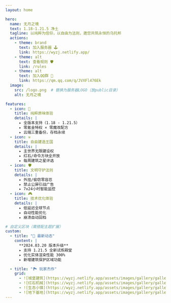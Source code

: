 ```yaml
---
layout: home

hero:
  name: 无月之境
  text: 1.18-1.21.5 净土
  tagline: 以纯粹为信仰，以自由为法则，邀您共筑永恒的乌托邦
  actions:
    - theme: brand
      text: 加入服务器 🕹️
      link: https://wyzj.netlify.app/
    - theme: alt
      text: 查看规则 🛡️
      link: /rules
    - theme: alt
      text: 加入QQ群 💬
      link: https://qm.qq.com/q/JVXFl476Ek
  image:
    src: /logo.png  # 替换为服务器LOGO（放public目录）
    alt: 无月之境

features:
  - icon: 🌌
    title: 纯粹原味体验
    details: |
      ▸ 全版本支持（1.18 - 1.21.5）  
      ▸ 零氪金特权 × 零魔改配方  
      ▸ 云端三重备份，存档永续
  - icon: ⚒️
    title: 自由建造王国
    details: |
      ▸ 主世界无限建设权  
      ▸ 红石/命令方块全开放  
      ▸ 每周建筑之星评选
  - icon: 🛡️
    title: 文明守护法则
    details: |
      ▸ 外挂/偷窃零容忍  
      ▸ 禁止公屏引战广告  
      ▸ 7x24小时智能监控
  - icon: 🎮
    title: 技术优化体验
    details: |
      ▸ 低延迟全球节点  
      ▸ 自动性能优化  
      ▸ 崩溃自动回档

# 自定义区块（需搭配主题扩展）
custom:
  - title: "📜 最新动态"
    content: |
      **2024.03.20 版本升级**  
      ▸ 支持 1.21.5 全新试炼殿堂  
      ▸ 优化实体渲染性能 300%  
      ▸ 新增建筑保护区域功能

  - title: "🏞️ 玩家杰作"
    grid:
      - ![城堡建筑](https://wyzj.netlify.app/assets/images/gallery/gallery1.jpg)
      - ![红石机械](https://wyzj.netlify.app/assets/images/gallery/gallery2.jpg)
      - ![生态小镇](https://wyzj.netlify.app/assets/images/gallery/gallery3.jpg)
      - ![地下基地](https://wyzj.netlify.app/assets/images/gallery/gallery4.jpg)
---
```

